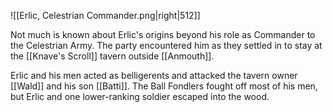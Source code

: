 ![[Erlic, Celestrian Commander.png|right|512]]

Not much is known about Erlic's origins beyond his role as Commander to the Celestrian Army. The party encountered him as they settled in to stay at the [[Knave's Scroll]] tavern outside [[Anmouth]].

Erlic and his men acted as belligerents and attacked the tavern owner [[Wald]] and his son [[Batti]]. The Ball Fondlers fought off most of his men, but Erlic and one lower-ranking soldier escaped into the wood.